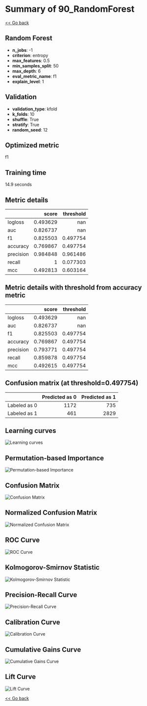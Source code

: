 # Summary of 90_RandomForest

[<< Go back](../README.md)


## Random Forest
- **n_jobs**: -1
- **criterion**: entropy
- **max_features**: 0.5
- **min_samples_split**: 50
- **max_depth**: 6
- **eval_metric_name**: f1
- **explain_level**: 1

## Validation
 - **validation_type**: kfold
 - **k_folds**: 10
 - **shuffle**: True
 - **stratify**: True
 - **random_seed**: 12

## Optimized metric
f1

## Training time

14.9 seconds

## Metric details
|           |    score |   threshold |
|:----------|---------:|------------:|
| logloss   | 0.493629 |  nan        |
| auc       | 0.826737 |  nan        |
| f1        | 0.825503 |    0.497754 |
| accuracy  | 0.769867 |    0.497754 |
| precision | 0.984848 |    0.961486 |
| recall    | 1        |    0.077303 |
| mcc       | 0.492813 |    0.603164 |


## Metric details with threshold from accuracy metric
|           |    score |   threshold |
|:----------|---------:|------------:|
| logloss   | 0.493629 |  nan        |
| auc       | 0.826737 |  nan        |
| f1        | 0.825503 |    0.497754 |
| accuracy  | 0.769867 |    0.497754 |
| precision | 0.793771 |    0.497754 |
| recall    | 0.859878 |    0.497754 |
| mcc       | 0.492615 |    0.497754 |


## Confusion matrix (at threshold=0.497754)
|              |   Predicted as 0 |   Predicted as 1 |
|:-------------|-----------------:|-----------------:|
| Labeled as 0 |             1172 |              735 |
| Labeled as 1 |              461 |             2829 |

## Learning curves
![Learning curves](learning_curves.png)

## Permutation-based Importance
![Permutation-based Importance](permutation_importance.png)
## Confusion Matrix

![Confusion Matrix](confusion_matrix.png)


## Normalized Confusion Matrix

![Normalized Confusion Matrix](confusion_matrix_normalized.png)


## ROC Curve

![ROC Curve](roc_curve.png)


## Kolmogorov-Smirnov Statistic

![Kolmogorov-Smirnov Statistic](ks_statistic.png)


## Precision-Recall Curve

![Precision-Recall Curve](precision_recall_curve.png)


## Calibration Curve

![Calibration Curve](calibration_curve_curve.png)


## Cumulative Gains Curve

![Cumulative Gains Curve](cumulative_gains_curve.png)


## Lift Curve

![Lift Curve](lift_curve.png)



[<< Go back](../README.md)
